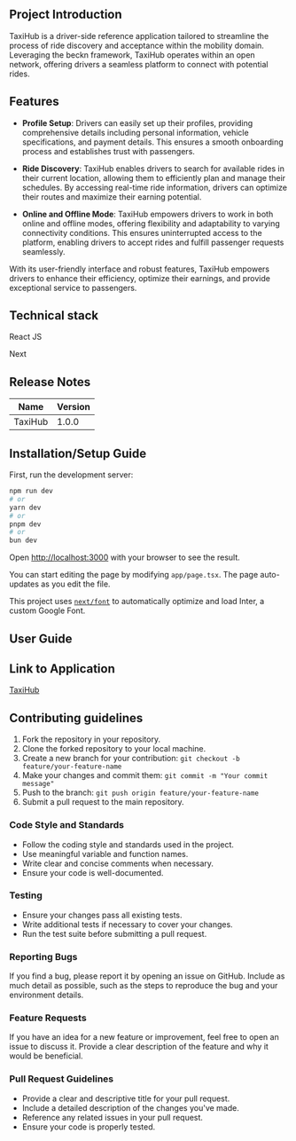 ## Project Introduction

TaxiHub is a driver-side reference application tailored to streamline the process of ride discovery and acceptance within the mobility domain. Leveraging the beckn framework, TaxiHub operates within an open network, offering drivers a seamless platform to connect with potential rides.


## Features
- **Profile Setup**: Drivers can easily set up their profiles, providing comprehensive details including personal information, vehicle specifications, and payment details. This ensures a smooth onboarding process and establishes trust with passengers.

- **Ride Discovery**: TaxiHub enables drivers to search for available rides in their current location, allowing them to efficiently plan and manage their schedules. By accessing real-time ride information, drivers can optimize their routes and maximize their earning potential.

- **Online and Offline Mode**: TaxiHub empowers drivers to work in both online and offline modes, offering flexibility and adaptability to varying connectivity conditions. This ensures uninterrupted access to the platform, enabling drivers to accept rides and fulfill passenger requests seamlessly.

With its user-friendly interface and robust features, TaxiHub empowers drivers to enhance their efficiency, optimize their earnings, and provide exceptional service to passengers.

## Technical stack
React JS

Next


## Release Notes

| Name | Version |
|---------|--------------|
| TaxiHub    | 1.0.0   |


## Installation/Setup Guide 
First, run the development server:

```bash
npm run dev
# or
yarn dev
# or
pnpm dev
# or
bun dev
```

Open [http://localhost:3000](http://localhost:3000) with your browser to see the result.

You can start editing the page by modifying `app/page.tsx`. The page auto-updates as you edit the file.

This project uses [`next/font`](https://nextjs.org/docs/basic-features/font-optimization) to automatically optimize and load Inter, a custom Google Font.


## User Guide


## Link to Application

[TaxiHub ](https://driver-infra2.becknprotocol.io/)


## Contributing guidelines

1. Fork the repository in your repository.
2. Clone the forked repository to your local machine.
3. Create a new branch for your contribution: `git checkout -b feature/your-feature-name`
4. Make your changes and commit them: `git commit -m "Your commit message"`
5. Push to the branch: `git push origin feature/your-feature-name`
6. Submit a pull request to the main repository.

### Code Style and Standards

- Follow the coding style and standards used in the project.
- Use meaningful variable and function names.
- Write clear and concise comments when necessary.
- Ensure your code is well-documented.

### Testing

- Ensure your changes pass all existing tests.
- Write additional tests if necessary to cover your changes.
- Run the test suite before submitting a pull request.

### Reporting Bugs

If you find a bug, please report it by opening an issue on GitHub. Include as much detail as possible, such as the steps to reproduce the bug and your environment details.

### Feature Requests

If you have an idea for a new feature or improvement, feel free to open an issue to discuss it. Provide a clear description of the feature and why it would be beneficial.

### Pull Request Guidelines

- Provide a clear and descriptive title for your pull request.
- Include a detailed description of the changes you've made.
- Reference any related issues in your pull request.
- Ensure your code is properly tested.

